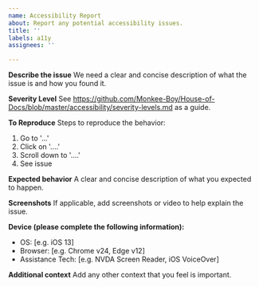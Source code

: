 ```yaml
---
name: Accessibility Report
about: Report any potential accessibility issues.
title: ''
labels: a11y
assignees: ''

---
```


**Describe the issue**
We need a clear and concise description of what the issue is and how you found it.

**Severity Level**
See https://github.com/Monkee-Boy/House-of-Docs/blob/master/accessibility/severity-levels.md as a guide.

**To Reproduce**
Steps to reproduce the behavior:
1. Go to '...'
2. Click on '....'
3. Scroll down to '....'
4. See issue

**Expected behavior**
A clear and concise description of what you expected to happen.

**Screenshots**
If applicable, add screenshots or video to help explain the issue.

**Device (please complete the following information):**
 - OS: [e.g. iOS 13]
 - Browser: [e.g. Chrome v24, Edge v12]
 - Assistance Tech: [e.g. NVDA Screen Reader, iOS VoiceOver]

**Additional context**
Add any other context that you feel is important.
